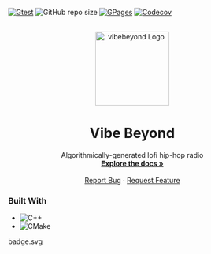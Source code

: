 <!-- PROJECT SHIELDS -->
[![Gtest][gtest]][gtest-url]
![GitHub repo size][repo-size]
[![GPages][gpages]][gpages-url]
[![Codecov][codecov]][codecov-url]

<!-- PROJECT LOGO -->
<br />
<div align="center" id="readme-top">
  <a href="https://github.com/dariustb/VibeBeyond">
    <img src="https://cdns-images.dzcdn.net/images/cover/d02fe749017ccb9bc178fc2f4fb9b8f5/264x264.jpg" alt="vibebeyond Logo" height="150">
  </a>

  <h1 align="center">Vibe Beyond</h1>

  <p align="center">
    Algorithmically-generated lofi hip-hop radio
    <br />
    <a href="https://dariustb.github.io/VibeBeyond/"><strong>Explore the docs »</strong></a>
    <br />
    <br />
    <a href="https://github.com/dariustb/VibeBeyond/issues">Report Bug</a>
    ·
    <a href="https://github.com/dariustb/VibeBeyond/issues">Request Feature</a>
  </p>
</div>

### Built With
* ![C++][cpp.io]
* ![CMake][cmake.io]

<!-- CI Test badges -->
[gtest]:        https://github.com/dariustb/VibeBeyond/actions/workflows/gtest.yml/badge.svg
[gpages]:       https://github.com/dariustb/VibeBeyond/actions/workflows/pages/pages-build-deployment/badge.svg
[codecov]:      https://codecov.io/gh/dariustb/VibeBeyond/graph/badge.svg?token=APDVMI7QYQ
badge.svg

[gtest-url]:    https://github.com/dariustb/VibeBeyond/actions/workflows/gtest.yml
[gpages-url]:   https://github.com/dariustb/VibeBeyond/actions/workflows/pages/pages-build-deployment
[codecov-url]:  https://codecov.io/gh/dariustb/VibeBeyond

<!-- Markdown Badges -->
[repo-size]:    https://img.shields.io/github/repo-size/dariustb/VibeBeyond
[cpp.io]:       https://img.shields.io/badge/c++-%2300599C.svg?style=for-the-badge&logo=c%2B%2B&logoColor=white
[cmake.io]:     https://img.shields.io/badge/CMake-%23008FBA.svg?style=for-the-badge&logo=cmake&logoColor=white
